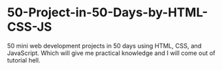 # 50-Project-in-50-Days-by-HTML-CSS-JS
50 mini web development projects in 50 days using HTML, CSS, and JavaScript.  Which will give me practical knowledge and I will come out of tutorial hell.
